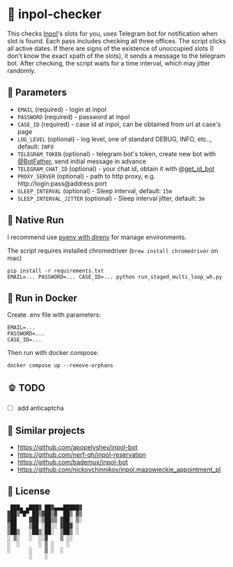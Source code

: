 # 🥬 inpol-checker

This checks [Inpol](https://inpol.mazowieckie.pl)'s slots for you, uses Telegram bot for notification when slot is found.
Each pass includes checking all three offices. The script clicks all active dates. 
If there are signs of the existence of unoccupied slots (I don't know the exact xpath of the slots), it sends a message to the telegram bot.
After checking, the script waits for a time interval, which may jitter randomly.

## 🥑 Parameters

- `EMAIL` (required) - login at inpol
- `PASSWORD` (required) - password at inpol
- `CASE_ID` (required) - case id at inpol, can be obtained from url at case's page
- `LOG_LEVEL` (optional) - log level, one of standard DEBUG, INFO, etc.., default: `INFO`
- `TELEGRAM_TOKEN` (optional) - telegram bot's token, create new bot with [@BotFather](https://t.me/BotFather), send initial message in advance
- `TELEGRAM_CHAT_ID` (optional) - your chat id, obtain it with [@get_id_bot](https://t.me/get_id_bot)
- `PROXY_SERVER` (optional) - path to http proxy, e.g. http://login:pass@address:port
- `SLEEP_INTERVAL` (optional) - Sleep interval, default: `15m`
- `SLEEP_INTERVAL_JITTER` (optional) - Sleep interval jitter, default: `3m`


## 🌽 Native Run

I recommend use [pyenv with direnv](https://www.google.com/search?q=how+to+use+pyenv+with+direnv) for manage environments.

The script requires installed chromedriver (`brew install chromedriver` on mac)

```shell
pip install -r requirements.txt
EMAIL=... PASSWORD=... CASE_ID=... python run_staged_multi_loop_wh.py
```

## 🥥 Run in Docker

Create .env file with parameters:

```
EMAIL=...
PASSWORD=...
CASE_ID=...
```

Then run with docker compose:

```shell
docker compose up --remove-orphans
```

## 🫑 TODO

- [ ] add anticaptcha

## 🥒 Similar projects

- https://github.com/apopelyshev/inpol-bot 
- https://github.com/nerf-qh/inpol-reservation
- https://github.com/bademux/inpol-bot
- https://github.com/nickovchinnikov/inpol.mazowieckie_appointment_pl

##  🧅 License

```
 ███▄ ▄███▓ ██▓▄▄▄█████▓
▓██▒▀█▀ ██▒▓██▒▓  ██▒ ▓▒
▓██    ▓██░▒██▒▒ ▓██░ ▒░
▒██    ▒██ ░██░░ ▓██▓ ░ 
▒██▒   ░██▒░██░  ▒██▒ ░ 
░ ▒░   ░  ░░▓    ▒ ░░   
░  ░      ░ ▒ ░    ░    
░      ░    ▒ ░  ░      
       ░    ░           
```
